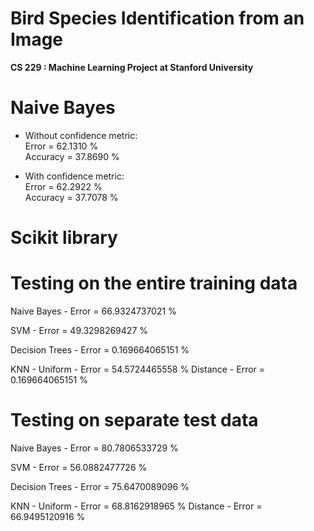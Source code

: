 Bird Species Identification from an Image
=========================

<b>CS 229 : Machine Learning Project at Stanford University</b>

Naive Bayes
=====

- Without confidence metric:  
Error = 62.1310 %  
Accuracy = 37.8690 %

- With confidence metric:  
Error = 62.2922 %  
Accuracy = 37.7078 %


Scikit library
=====
Testing on the entire training data
===
Naive Bayes - Error = 66.9324737021 %  

SVM - Error = 49.3298269427 %  

Decision Trees - Error = 0.169664065151 %  

KNN - Uniform - Error = 54.5724465558 %
      Distance - Error = 0.169664065151 %


Testing on separate test data
===
Naive Bayes - Error = 80.7806533729 %  

SVM - Error = 56.0882477726 %  

Decision Trees - Error = 75.6470089096 %  

KNN - Uniform - Error = 68.8162918965 %
      Distance - Error = 66.9495120916 %
